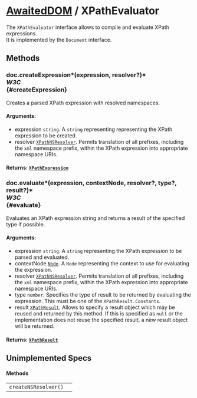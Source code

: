 # [AwaitedDOM](/docs/basic-interfaces/awaited-dom) <span>/</span> XPathEvaluator

<div class='overview'>The&nbsp;<code>XPathEvaluator</code> interface allows to compile and evaluate XPath expressions.</div>

<div class='overview'>It is implemented by the <code>Document</code> interface.</div>

## Methods

### doc.createExpression*(expression, resolver?)* <div class="specs"><i>W3C</i></div> {#createExpression}

Creates a parsed XPath expression with resolved namespaces.

#### **Arguments**:


 - expression `string`. A `string` representing representing the XPath expression to be created.
 - resolver [`XPathNSResolver`](./x-path-ns-resolver). Permits translation of all prefixes, including the <code>xml</code> namespace prefix, within the XPath expression into appropriate namespace URIs.

#### **Returns**: [`XPathExpression`](./x-path-expression)

### doc.evaluate*(expression, contextNode, resolver?, type?, result?)* <div class="specs"><i>W3C</i></div> {#evaluate}

Evaluates an XPath expression string and returns a result of the specified type if possible.

#### **Arguments**:


 - expression `string`. A `string` representing the XPath expression to be parsed and evaluated.
 - contextNode [`Node`](./node). A <code>Node</code> representing the context to use for evaluating the expression.
 - resolver [`XPathNSResolver`](./x-path-ns-resolver). Permits translation of all prefixes, including the <code>xml</code> namespace prefix, within the XPath expression into appropriate namespace URIs.
 - type `number`. Specifies the type of result to be returned by evaluating the expression. This must be one of the <code>XPathResult.Constants</code>.
 - result [`XPathResult`](./x-path-result). Allows to specify a result object which may be reused and returned by this method. If this is specified as <code>null</code> or the implementation does not reuse the specified result, a new result object will be returned.

#### **Returns**: [`XPathResult`](./x-path-result)

## Unimplemented Specs

#### Methods

 |   |   | 
 | --- | --- | 
 | `createNSResolver()` |  | 
